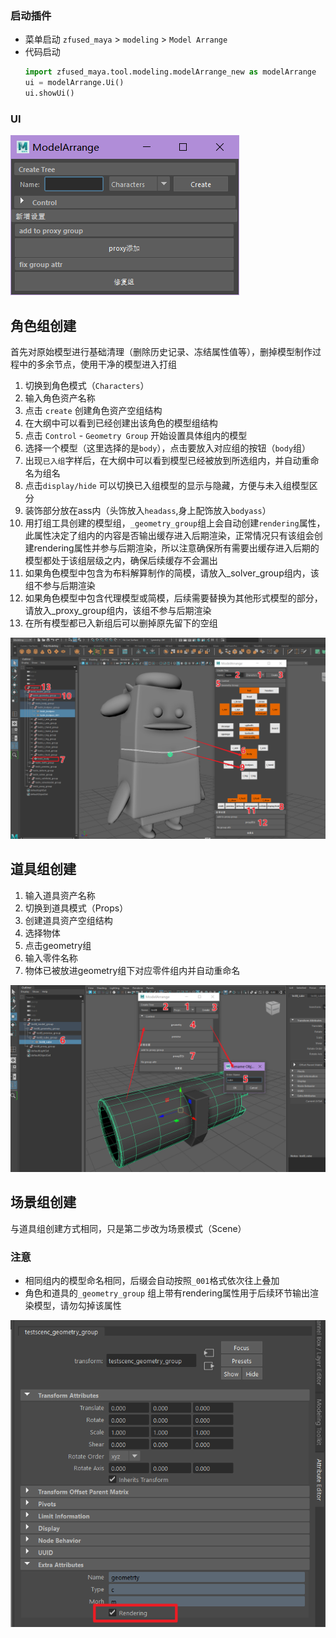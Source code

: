 ### 启动插件
- 菜单启动 
    `zfused_maya` > `modeling` > `Model Arrange`
- 代码启动
    ```python
    import zfused_maya.tool.modeling.modelArrange_new as modelArrange
    ui = modelArrange.Ui()
    ui.showUi()
    ```

### UI
![](pipeline/../../../images/modeling/ModelArrange/modelarrange.png ':size=300')

## 角色组创建

首先对原始模型进行基础清理（删除历史记录、冻结属性值等），删掉模型制作过程中的多余节点，使用干净的模型进入打组

1. 切换到角色模式（`Characters`）
2. 输入角色资产名称
3. 点击 `create` 创建角色资产空组结构
4. 在大纲中可以看到已经创建出该角色的模型组结构
5. 点击 `Control` - `Geometry Group` 开始设置具体组内的模型
6. 选择一个模型（这里选择的是`body`），点击要放入对应组的按钮（`body`组）
7. 出现`已入组`字样后，在大纲中可以看到模型已经被放到所选组内，并自动重命名为组名
8. 点击`display/hide` 可以切换已入组模型的显示与隐藏，方便与未入组模型区分
9.  装饰部分放在ass内（头饰放入`headass`,身上配饰放入`bodyass`）
10. 用打组工具创建的模型组，`_geometry_group`组上会自动创建`rendering`属性，此属性决定了组内的内容是否输出缓存进入后期渲染，正常情况只有该组会创建rendering属性并参与后期渲染，所以注意确保所有需要出缓存进入后期的模型都处于该组层级之内，确保后续缓存不会漏出
11. 如果角色模型中包含为布料解算制作的简模，请放入_solver_group组内，该组不参与后期渲染
12. 如果角色模型中包含代理模型或简模，后续需要替换为其他形式模型的部分，请放入_proxy_group组内，该组不参与后期渲染
13. 在所有模型都已入新组后可以删掉原先留下的空组

![](pipeline/../../../images/modeling/ModelArrange/chargroup.png ':size=800')

## 道具组创建

1. 输入道具资产名称
2. 切换到道具模式（Props）
3. 创建道具资产空组结构
4. 选择物体
5. 点击geometry组
6. 输入零件名称
7. 物体已被放进geometry组下对应零件组内并自动重命名

![](pipeline/../../../images/modeling/ModelArrange/propgroup.png ':size=800')

## 场景组创建
与道具组创建方式相同，只是第二步改为场景模式（Scene）

### 注意
- 相同组内的模型命名相同，后缀会自动按照`_001`格式依次往上叠加
- 角色和道具的`_geometry_group` 组上带有rendering属性用于后续环节输出渲染模型，请勿勾掉该属性

![](pipeline/../../../images/modeling/ModelArrange/rendering.png ':size=400')